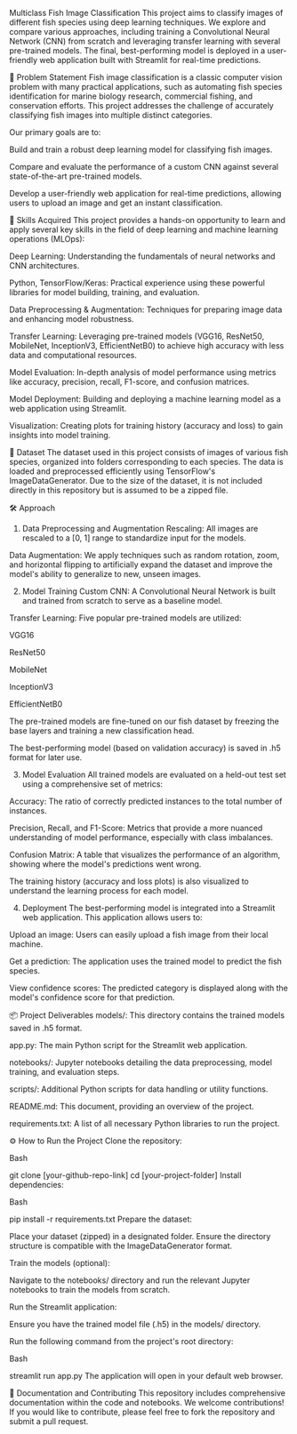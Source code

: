 

Multiclass Fish Image Classification
This project aims to classify images of different fish species using deep learning techniques. We explore and compare various approaches, including training a Convolutional Neural Network (CNN) from scratch and leveraging transfer learning with several pre-trained models. The final, best-performing model is deployed in a user-friendly web application built with Streamlit for real-time predictions.

🐠 Problem Statement
Fish image classification is a classic computer vision problem with many practical applications, such as automating fish species identification for marine biology research, commercial fishing, and conservation efforts. This project addresses the challenge of accurately classifying fish images into multiple distinct categories.

Our primary goals are to:

Build and train a robust deep learning model for classifying fish images.

Compare and evaluate the performance of a custom CNN against several state-of-the-art pre-trained models.

Develop a user-friendly web application for real-time predictions, allowing users to upload an image and get an instant classification.

🚀 Skills Acquired
This project provides a hands-on opportunity to learn and apply several key skills in the field of deep learning and machine learning operations (MLOps):

Deep Learning: Understanding the fundamentals of neural networks and CNN architectures.

Python, TensorFlow/Keras: Practical experience using these powerful libraries for model building, training, and evaluation.

Data Preprocessing & Augmentation: Techniques for preparing image data and enhancing model robustness.

Transfer Learning: Leveraging pre-trained models (VGG16, ResNet50, MobileNet, InceptionV3, EfficientNetB0) to achieve high accuracy with less data and computational resources.

Model Evaluation: In-depth analysis of model performance using metrics like accuracy, precision, recall, F1-score, and confusion matrices.

Model Deployment: Building and deploying a machine learning model as a web application using Streamlit.

Visualization: Creating plots for training history (accuracy and loss) to gain insights into model training.

📂 Dataset
The dataset used in this project consists of images of various fish species, organized into folders corresponding to each species. The data is loaded and preprocessed efficiently using TensorFlow's ImageDataGenerator. Due to the size of the dataset, it is not included directly in this repository but is assumed to be a zipped file.

🛠️ Approach
1. Data Preprocessing and Augmentation
Rescaling: All images are rescaled to a [0, 1] range to standardize input for the models.

Data Augmentation: We apply techniques such as random rotation, zoom, and horizontal flipping to artificially expand the dataset and improve the model's ability to generalize to new, unseen images.

2. Model Training
Custom CNN: A Convolutional Neural Network is built and trained from scratch to serve as a baseline model.

Transfer Learning: Five popular pre-trained models are utilized:

VGG16

ResNet50

MobileNet

InceptionV3

EfficientNetB0

The pre-trained models are fine-tuned on our fish dataset by freezing the base layers and training a new classification head.

The best-performing model (based on validation accuracy) is saved in .h5 format for later use.

3. Model Evaluation
All trained models are evaluated on a held-out test set using a comprehensive set of metrics:

Accuracy: The ratio of correctly predicted instances to the total number of instances.

Precision, Recall, and F1-Score: Metrics that provide a more nuanced understanding of model performance, especially with class imbalances.

Confusion Matrix: A table that visualizes the performance of an algorithm, showing where the model's predictions went wrong.

The training history (accuracy and loss plots) is also visualized to understand the learning process for each model.

4. Deployment
The best-performing model is integrated into a Streamlit web application. This application allows users to:

Upload an image: Users can easily upload a fish image from their local machine.

Get a prediction: The application uses the trained model to predict the fish species.

View confidence scores: The predicted category is displayed along with the model's confidence score for that prediction.

📦 Project Deliverables
models/: This directory contains the trained models saved in .h5 format.

app.py: The main Python script for the Streamlit web application.

notebooks/: Jupyter notebooks detailing the data preprocessing, model training, and evaluation steps.

scripts/: Additional Python scripts for data handling or utility functions.

README.md: This document, providing an overview of the project.

requirements.txt: A list of all necessary Python libraries to run the project.

⚙️ How to Run the Project
Clone the repository:

Bash

git clone [your-github-repo-link]
cd [your-project-folder]
Install dependencies:

Bash

pip install -r requirements.txt
Prepare the dataset:

Place your dataset (zipped) in a designated folder. Ensure the directory structure is compatible with the ImageDataGenerator format.

Train the models (optional):

Navigate to the notebooks/ directory and run the relevant Jupyter notebooks to train the models from scratch.

Run the Streamlit application:

Ensure you have the trained model file (.h5) in the models/ directory.

Run the following command from the project's root directory:

Bash

streamlit run app.py
The application will open in your default web browser.

📜 Documentation and Contributing
This repository includes comprehensive documentation within the code and notebooks. We welcome contributions! If you would like to contribute, please feel free to fork the repository and submit a pull request.

